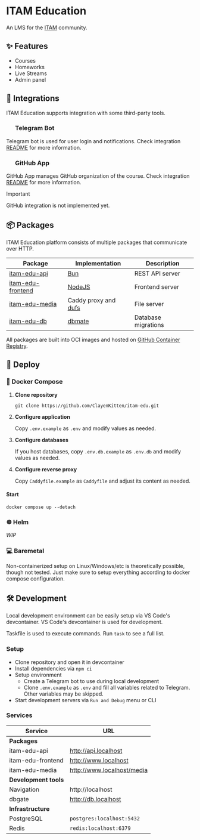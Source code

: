 # ITAM Education

An LMS for the [ITAM](https://itatmisis.ru) community.

## ✨ Features

- Courses
- Homeworks
- Live Streams
- Admin panel

## 🧩 Integrations

ITAM Education supports integration with some third-party tools.

### <img height="16" width="16" src="https://cdn.simpleicons.org/telegram/white" />&nbsp;&nbsp;Telegram Bot

Telegram bot is used for user login and notifications. Check integration [README](/packages/api/src/telegram) for more information.

### <img height="16" width="16" src="https://cdn.simpleicons.org/github/white" />&nbsp;&nbsp;GitHub App

GitHub App manages GitHub organization of the course. Check integration [README](https://www.youtube.com/watch?v=dQw4w9WgXcQ) for more information.

> [!IMPORTANT]
> GitHub integration is not implemented yet.

## 📦 Packages

ITAM Education platform consists of multiple packages that communicate over HTTP.

| Package                                  | Implementation                                          | Description         |
| ---------------------------------------- | ------------------------------------------------------- | ------------------- |
| [itam-edu-api](./packages/api)           | [Bun](https://bun.sh)                                   | REST API server     |
| [itam-edu-frontend](./packages/frontend) | [NodeJS](https://nodejs.org)                            | Frontend server     |
| [itam-edu-media](./packages/media)       | Caddy proxy and [dufs](https://github.com/sigoden/dufs) | File server         |
| [itam-edu-db](./packages/db)             | [dbmate](https://github.com/amacneil/dbmate)            | Database migrations |

All packages are built into OCI images and hosted on [GitHub Container Registry](https://github.com/ClayenKitten?tab=packages&repo_name=itam-edu).

## 🚀 Deploy

### 🐋 Docker Compose

1. **Clone repository**

    `git clone https://github.com/ClayenKitten/itam-edu.git`

1. **Configure application**

    Copy `.env.example` as `.env` and modify values as needed.

1. **Configure databases**

    If you host databases, copy `.env.db.example` as `.env.db` and modify values as needed.

1. **Configure reverse proxy**

    Copy `Caddyfile.example` as `Caddyfile` and adjust its content as needed.

#### Start

`docker compose up --detach`

### ☸️ Helm

_WIP_

### 💻 Baremetal

Non-containerized setup on Linux/Windows/etc is theoretically possible, though not tested. Just make sure to setup everything according to docker compose configuration.

## 🛠️ Development

Local development environment can be easily setup via VS Code's devcontainer.
VS Code's devcontainer is used for development.

Taskfile is used to execute commands. Run `task` to see a full list.

### Setup

- Clone repository and open it in devcontainer
- Install dependencies via `npm ci`
- Setup environment
    - Create a Telegram bot to use during local development
    - Clone `.env.example` as `.env` and fill all variables related to Telegram. Other variables may be skipped.
- Start development servers via `Run and Debug` menu or CLI

### Services

| Service               | URL                        |
| --------------------- | -------------------------- |
| **Packages**          |                            |
| itam-edu-api          | http://api.localhost       |
| itam-edu-frontend     | http://www.localhost       |
| itam-edu-media        | http://www.localhost/media |
| **Development tools** |                            |
| Navigation            | http://localhost           |
| dbgate                | http://db.localhost        |
| **Infrastructure**    |                            |
| PostgreSQL            | `postgres:localhost:5432`  |
| Redis                 | `redis:localhost:6379`     |
